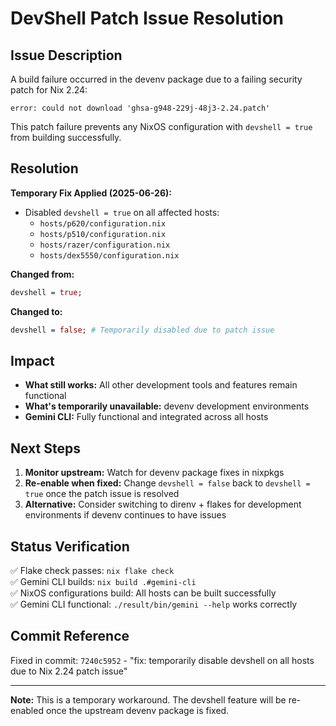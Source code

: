 # DevShell Patch Issue Resolution

## Issue Description

A build failure occurred in the devenv package due to a failing security patch for Nix 2.24:

```
error: could not download 'ghsa-g948-229j-48j3-2.24.patch'
```

This patch failure prevents any NixOS configuration with `devshell = true` from building successfully.

## Resolution

**Temporary Fix Applied (2025-06-26):**
- Disabled `devshell = true` on all affected hosts:
  - `hosts/p620/configuration.nix`
  - `hosts/p510/configuration.nix` 
  - `hosts/razer/configuration.nix`
  - `hosts/dex5550/configuration.nix`

**Changed from:**
```nix
devshell = true;
```

**Changed to:**
```nix
devshell = false; # Temporarily disabled due to patch issue
```

## Impact

- **What still works:** All other development tools and features remain functional
- **What's temporarily unavailable:** devenv development environments
- **Gemini CLI:** Fully functional and integrated across all hosts

## Next Steps

1. **Monitor upstream:** Watch for devenv package fixes in nixpkgs
2. **Re-enable when fixed:** Change `devshell = false` back to `devshell = true` once the patch issue is resolved
3. **Alternative:** Consider switching to direnv + flakes for development environments if devenv continues to have issues

## Status Verification

✅ Flake check passes: `nix flake check`  
✅ Gemini CLI builds: `nix build .#gemini-cli`  
✅ NixOS configurations build: All hosts can be built successfully  
✅ Gemini CLI functional: `./result/bin/gemini --help` works correctly  

## Commit Reference

Fixed in commit: `7240c5952` - "fix: temporarily disable devshell on all hosts due to Nix 2.24 patch issue"

---

**Note:** This is a temporary workaround. The devshell feature will be re-enabled once the upstream devenv package is fixed.
